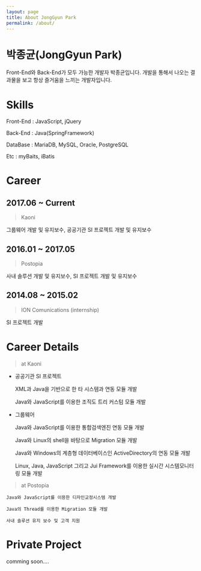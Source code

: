 ```yaml
---
layout: page
title: About JongGyun Park
permalink: /about/
---
```


박종균(JongGyun Park)
====================
Front-End와 Back-End가 모두 가능한 개발자 박종균입니다. 개발을 통해서 나오는 결과물을 보고 항상 즐거움을 느끼는 개발자입니다.



Skills
==========
Front-End : JavaScript, jQuery

Back-End : Java(SpringFramework)

DataBase : MariaDB, MySQL, Oracle, PostgreSQL

Etc : myBaits, iBatis


Career
============
## 2017.06 ~ Current
> Kaoni

그룹웨어 개발 및 유지보수, 공공기관 SI 프로젝트 개발 및 유지보수


## 2016.01 ~ 2017.05
> Postopia

사내 솔루션 개발 및 유지보수, SI 프로젝트 개발 및 유지보수

## 2014.08 ~ 2015.02
> ION Comunications (internship)

SI 프로젝트 개발

Career Details
================
> at Kaoni

* 공공기관 SI 프로젝트

    XML과 Java을 기반으로 한 타 시스템과 연동 모듈 개발 

    Java와 JavaScript를 이용한 조직도 트리 커스텀 모듈 개발

* 그룹웨어

    Java와 JavaScript를 이용한 통합검색엔진 연동 모듈 개발

    Java와 Linux의 shell을 바탕으로 Migration 모듈 개발

    Java와 Windows의 계층형 데이터베이스인 ActiveDirectory의 연동 모듈 개발

    Linux, Java, JavaScript 그리고 Jui Framework를 이용한 실시간 시스템모니터링 모듈 개발

> at Postopia

    Java와 JavaScript를 이용한 디자인교정시스템 개발

    Java의 Thread를 이용한 Migration 모듈 개발

    사내 솔루션 유지 보수 및 고객 지원


Private Project
=================

comming soon....